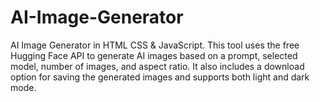 # AI-Image-Generator
AI Image Generator in HTML CSS &amp; JavaScript. This tool uses the free Hugging Face API to generate AI images based on a prompt, selected model, number of images, and aspect ratio. It also includes a download option for saving the generated images and supports both light and dark mode.
